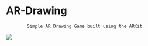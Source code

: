 # AR-Drawing
            Simple AR Drawing Game built using the ARKit
            
![](https://media.giphy.com/media/xT0xeweyf8AqsZHeuc/giphy-downsized-medium.gif)
